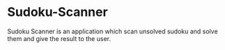 # Sudoku-Scanner
Sudoku Scanner is an application which scan unsolved sudoku and solve them and give the result to the user.

